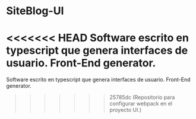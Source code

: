 # SiteBlog-UI
<<<<<<< HEAD
Software escrito en typescript que genera interfaces de usuario. Front-End generator.
=======
Software escrito en typescript que genera interfaces de usuario. Front-End generator.
>>>>>>> 25785dc (Repositorio para configurar webpack en el proyecto UI.)
